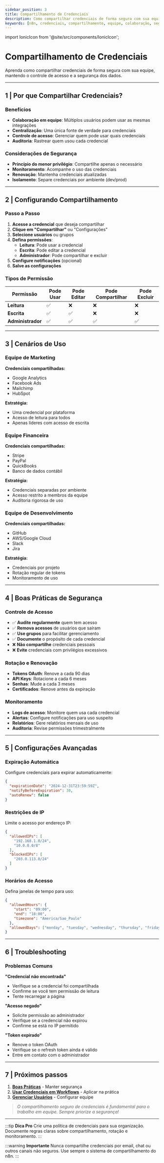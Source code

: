 ```yaml
---
sidebar_position: 3
title: Compartilhamento de Credenciais
description: Como compartilhar credenciais de forma segura com sua equipe no n8n
keywords: [n8n, credenciais, compartilhamento, equipe, colaboração, segurança]
---
```


import IonicIcon from '@site/src/components/IonicIcon';

# <IonicIcon name="people-outline" size={32} color="#ea4b71" /> Compartilhamento de Credenciais

Aprenda como compartilhar credenciais de forma segura com sua equipe, mantendo o controle de acesso e a segurança dos dados.

---

## <IonicIcon name="shield-outline" size={24} color="#ea4b71" /> 1 | Por que Compartilhar Credenciais?

### <IonicIcon name="checkmark-circle-outline" size={20} color="#10b981" /> Benefícios

- **Colaboração em equipe**: Múltiplos usuários podem usar as mesmas integrações
- **Centralização**: Uma única fonte de verdade para credenciais
- **Controle de acesso**: Gerenciar quem pode usar quais credenciais
- **Auditoria**: Rastrear quem usou cada credencial

### <IonicIcon name="warning-outline" size={20} color="#f59e0b" /> Considerações de Segurança

- **Princípio do menor privilégio**: Compartilhe apenas o necessário
- **Monitoramento**: Acompanhe o uso das credenciais
- **Renovação**: Mantenha credenciais atualizadas
- **Isolamento**: Separe credenciais por ambiente (dev/prod)

---

## <IonicIcon name="settings-outline" size={24} color="#ea4b71" /> 2 | Configurando Compartilhamento

### <IonicIcon name="person-add-outline" size={20} color="#10b981" /> Passo a Passo

1. **Acesse a credencial** que deseja compartilhar
2. **Clique em "Compartilhar"** ou "Configurações"
3. **Selecione usuários** ou grupos
4. **Defina permissões**:
   - **Leitura**: Pode usar a credencial
   - **Escrita**: Pode editar a credencial
   - **Administrador**: Pode compartilhar e excluir
5. **Configure notificações** (opcional)
6. **Salve as configurações**

### <IonicIcon name="options-outline" size={20} color="#10b981" /> Tipos de Permissão

| Permissão | Pode Usar | Pode Editar | Pode Compartilhar | Pode Excluir |
|-----------|-----------|-------------|-------------------|--------------|
| **Leitura** | ✅ | ❌ | ❌ | ❌ |
| **Escrita** | ✅ | ✅ | ❌ | ❌ |
| **Administrador** | ✅ | ✅ | ✅ | ✅ |

---

## <IonicIcon name="business-outline" size={24} color="#ea4b71" /> 3 | Cenários de Uso

### <IonicIcon name="people-circle-outline" size={20} color="#10b981" /> Equipe de Marketing

**Credenciais compartilhadas:**
- Google Analytics
- Facebook Ads
- Mailchimp
- HubSpot

**Estratégia:**
- Uma credencial por plataforma
- Acesso de leitura para todos
- Apenas líderes com acesso de escrita

### <IonicIcon name="calculator-outline" size={20} color="#10b981" /> Equipe Financeira

**Credenciais compartilhadas:**
- Stripe
- PayPal
- QuickBooks
- Banco de dados contábil

**Estratégia:**
- Credenciais separadas por ambiente
- Acesso restrito a membros da equipe
- Auditoria rigorosa de uso

### <IonicIcon name="code-outline" size={20} color="#10b981" /> Equipe de Desenvolvimento

**Credenciais compartilhadas:**
- GitHub
- AWS/Google Cloud
- Slack
- Jira

**Estratégia:**
- Credenciais por projeto
- Rotação regular de tokens
- Monitoramento de uso

---

## <IonicIcon name="lock-closed-outline" size={24} color="#ea4b71" /> 4 | Boas Práticas de Segurança

### <IonicIcon name="shield-checkmark-outline" size={20} color="#10b981" /> Controle de Acesso

- ✅ **Audite regularmente** quem tem acesso
- ✅ **Remova acessos** de usuários que saíram
- ✅ **Use grupos** para facilitar gerenciamento
- ✅ **Documente** o propósito de cada credencial
- ❌ **Não compartilhe** credenciais pessoais
- ❌ **Evite** credenciais com privilégios excessivos

### <IonicIcon name="time-outline" size={20} color="#10b981" /> Rotação e Renovação

- **Tokens OAuth**: Renove a cada 90 dias
- **API Keys**: Rotacione a cada 6 meses
- **Senhas**: Mude a cada 3 meses
- **Certificados**: Renove antes da expiração

### <IonicIcon name="notifications-outline" size={20} color="#10b981" /> Monitoramento

- **Logs de acesso**: Monitore quem usa cada credencial
- **Alertas**: Configure notificações para uso suspeito
- **Relatórios**: Gere relatórios mensais de uso
- **Auditoria**: Revise permissões trimestralmente

---

## <IonicIcon name="construct-outline" size={24} color="#ea4b71" /> 5 | Configurações Avançadas

### <IonicIcon name="timer-outline" size={20} color="#10b981" /> Expiração Automática

Configure credenciais para expirar automaticamente:

```json
{
  "expirationDate": "2024-12-31T23:59:59Z",
  "notifyBeforeExpiration": 30,
  "autoRenew": false
}
```

### <IonicIcon name="location-outline" size={20} color="#10b981" /> Restrições de IP

Limite o acesso por endereço IP:

```json
{
  "allowedIPs": [
    "192.168.1.0/24",
    "10.0.0.0/8"
  ],
  "blockedIPs": [
    "203.0.113.0/24"
  ]
}
```

### <IonicIcon name="calendar-outline" size={20} color="#10b981" /> Horários de Acesso

Defina janelas de tempo para uso:

```json
{
  "allowedHours": {
    "start": "09:00",
    "end": "18:00",
    "timezone": "America/Sao_Paulo"
  },
  "allowedDays": ["monday", "tuesday", "wednesday", "thursday", "friday"]
}
```

---

## <IonicIcon name="alert-circle-outline" size={24} color="#ea4b71" /> 6 | Troubleshooting

### <IonicIcon name="help-circle-outline" size={20} color="#10b981" /> Problemas Comuns

**"Credencial não encontrada"**
- Verifique se a credencial foi compartilhada
- Confirme se você tem permissão de leitura
- Tente recarregar a página

**"Acesso negado"**
- Solicite permissão ao administrador
- Verifique se a credencial não expirou
- Confirme se está no IP permitido

**"Token expirado"**
- Renove o token OAuth
- Verifique se o refresh token ainda é válido
- Entre em contato com o administrador

---

## <IonicIcon name="arrow-forward-outline" size={24} color="#ea4b71" /> 7 | Próximos passos

1. **[Boas Práticas](./boas-praticas)** - Manter segurança
2. **[Usar Credenciais em Workflows](../execucoes/componentes-execucoes)** - Aplicar na prática
3. **[Gerenciar Usuários](../usuarios-permissoes)** - Configurar equipe

> *O compartilhamento seguro de credenciais é fundamental para o trabalho em equipe. Sempre priorize a segurança!*

---

:::tip **Dica Pro**
Crie uma política de credenciais para sua organização. Documente regras claras sobre compartilhamento, rotação e monitoramento.
:::

:::warning **Importante**
Nunca compartilhe credenciais por email, chat ou outros canais não seguros. Use sempre o sistema de compartilhamento do n8n.
::: 